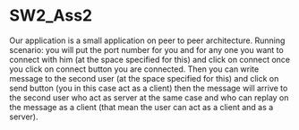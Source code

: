 # SW2_Ass2
Our application is a small application on peer to peer architecture.
Running scenario: you will put the port number for you and for any one you want to
connect with him (at the space specified for this) and click on connect once you
click on connect button you are connected. Then you can write message to the
second user (at the space specified for this) and click on send button (you in this
case act as a client) then the message will arrive to the second user who act as
server at the same case and who can replay on the message as a client (that mean
the user can act as a client and as a server).

